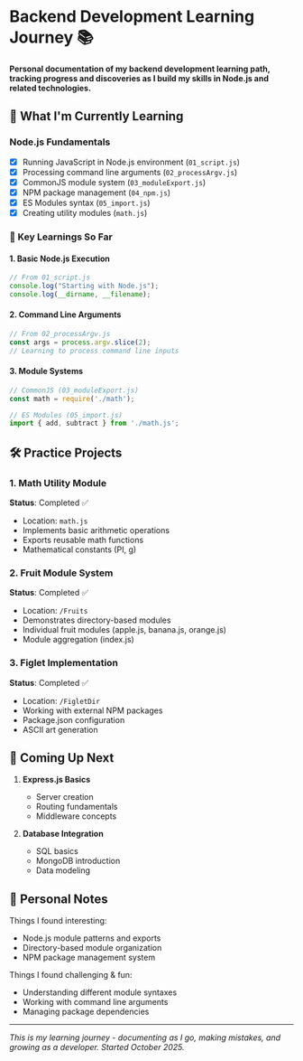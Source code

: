 # Backend Development Learning Journey 📚

**Personal documentation of my backend development learning path, tracking progress and discoveries as I build my skills in Node.js and related technologies.**

## 🎯 What I'm Currently Learning

### Node.js Fundamentals
- [x] Running JavaScript in Node.js environment (`01_script.js`)
- [x] Processing command line arguments (`02_processArgv.js`)
- [x] CommonJS module system (`03_moduleExport.js`)
- [x] NPM package management (`04_npm.js`)
- [x] ES Modules syntax (`05_import.js`)
- [x] Creating utility modules (`math.js`)

### 📝 Key Learnings So Far

#### 1. Basic Node.js Execution
```javascript
// From 01_script.js
console.log("Starting with Node.js");
console.log(__dirname, __filename);
```

#### 2. Command Line Arguments
```javascript
// From 02_processArgv.js
const args = process.argv.slice(2);
// Learning to process command line inputs
```

#### 3. Module Systems
```javascript
// CommonJS (03_moduleExport.js)
const math = require('./math');

// ES Modules (05_import.js)
import { add, subtract } from './math.js';
```

## 🛠️ Practice Projects

### 1. Math Utility Module
**Status**: Completed ✅
- Location: `math.js`
- Implements basic arithmetic operations
- Exports reusable math functions
- Mathematical constants (PI, g)

### 2. Fruit Module System
**Status**: Completed ✅
- Location: `/Fruits`
- Demonstrates directory-based modules
- Individual fruit modules (apple.js, banana.js, orange.js)
- Module aggregation (index.js)

### 3. Figlet Implementation
**Status**: Completed ✅
- Location: `/FigletDir`
- Working with external NPM packages
- Package.json configuration
- ASCII art generation

## 🎯 Coming Up Next

1. **Express.js Basics**
   - Server creation
   - Routing fundamentals
   - Middleware concepts

2. **Database Integration**
   - SQL basics
   - MongoDB introduction
   - Data modeling

## 💭 Personal Notes

Things I found interesting:
- Node.js module patterns and exports
- Directory-based module organization
- NPM package management system

Things I found challenging & fun:
- Understanding different module syntaxes
- Working with command line arguments
- Managing package dependencies

---

*This is my learning journey - documenting as I go, making mistakes, and growing as a developer. Started October 2025.*
